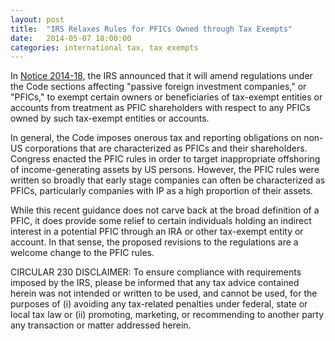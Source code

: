 ```yaml
---
layout: post
title:  "IRS Relaxes Rules for PFICs Owned through Tax Exempts"
date:   2014-05-07 18:00:00
categories: international tax, tax exempts
---
```


In [Notice 2014-18,][Notice link] the IRS announced that it will amend regulations under the Code sections affecting 
"passive foreign investment companies," or "PFICs," to exempt certain owners or beneficiaries of tax-exempt entities or 
accounts from treatment as PFIC shareholders with respect to any PFICs owned by such tax-exempt entities or accounts.  

In general, the Code imposes onerous tax and reporting obligations on non-US corporations that are characterized as PFICs and their 
shareholders. Congress enacted the PFIC rules in order to target inappropriate offshoring of income-generating assets by US persons. 
However, the PFIC rules were written so broadly that early stage companies can often be characterized as PFICs, particularly companies 
with IP as a high proportion of their assets.  

While this recent guidance does not carve back at the broad definition of a PFIC, it does provide some relief to certain individuals holding 
an indirect interest in a potential PFIC through an IRA or other tax-exempt entity or account. In that sense, the proposed revisions to the 
regulations are a welcome change to the PFIC rules.  

CIRCULAR 230 DISCLAIMER: To ensure compliance with requirements imposed by the IRS, please be informed that any tax advice contained herein was not intended or written to be 
used, and cannot be used, for the purposes of (i) avoiding any tax-related penalties under federal, state or local tax law or (ii) promoting, marketing, or recommending to 
another party any transaction or matter addressed herein.  

[Notice link]: http://www.irs.gov/irb/2014-18_IRB/ar06.html